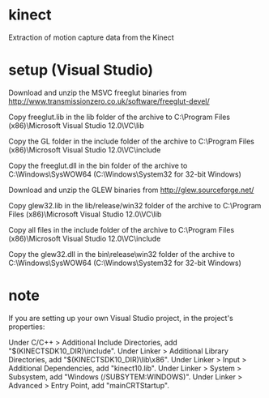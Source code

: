 kinect
======

Extraction of motion capture data from the Kinect


setup (Visual Studio)
=====================

Download and unzip the MSVC freeglut binaries from
http://www.transmissionzero.co.uk/software/freeglut-devel/

Copy freeglut.lib in the lib folder of the archive to
C:\Program Files (x86)\Microsoft Visual Studio 12.0\VC\lib

Copy the GL folder in the include folder of the archive to
C:\Program Files (x86)\Microsoft Visual Studio 12.0\VC\include

Copy the freeglut.dll in the bin folder of the archive to
C:\Windows\SysWOW64 (C:\Windows\System32 for 32-bit Windows)


Download and unzip the GLEW binaries from
http://glew.sourceforge.net/

Copy glew32.lib in the lib/release/win32 folder of the archive to
C:\Program Files (x86)\Microsoft Visual Studio 12.0\VC\lib

Copy all files in the include folder of the archive to
C:\Program Files (x86)\Microsoft Visual Studio 12.0\VC\include

Copy the glew32.dll in the bin\release\win32 folder of the archive to
C:\Windows\SysWOW64 (C:\Windows\System32 for 32-bit Windows)

note
====

If you are setting up your own Visual Studio project, in the project's properties:

Under C/C++ > Additional Include Directories, add "$(KINECTSDK10_DIR)\include".
Under Linker > Additional Library Directories, add "$(KINECTSDK10_DIR)\lib\x86".
Under Linker > Input > Additional Dependencies, add "kinect10.lib".
Under Linker > System > Subsystem, add "Windows (/SUBSYTEM:WINDOWS)".
Under Linker > Advanced > Entry Point, add "mainCRTStartup".
